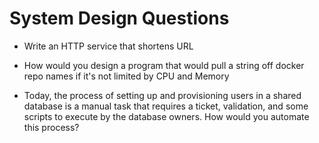 # System Design Questions

* Write an HTTP service that shortens URL

* How would you design a program that would pull a string off docker repo names if it's not limited by CPU and Memory

* Today, the process of setting up and provisioning users in a shared database is a manual task that requires a ticket, validation, and some scripts to execute by the database owners. How would you automate this process?